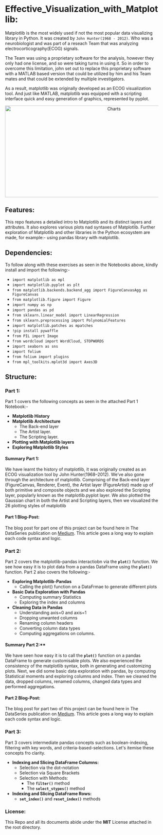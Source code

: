 # Effective_Visualization_with_Matplotlib:

Matplotlib is the most widely used if not the most popular data visualizing library in Python.
It was created by `John Hunter(1968 - 2012)`. Who was a neurobiologist and was part of a reseach Team that was analyzing electrocorticography(ECOG) signals.

The Team was using a proprietary software for the analysis, however they only had one license, and so were taking turns in using it.
So in order to overcome this limitation, john set out to replace this proprietary software with a MATLAB based version that could be utilized by him and his Team mates and that could be extended by multiple investigators.

As a result, matplotlib was originally developed as an ECOG visualization tool. And just like MATLAB, matplotlib was equipped with a scripting interface quick and easy generation of graphics, represented by pyplot.

<p align="center">
  <img width="700" height="300" src="https://github.com/Lawrence-Krukrubo/Immigrations_Data_Visualization_with_Matplotlib/blob/master/matplotlib-data-visualization2.jpg?raw=true" alt="Charts">
</p>

## Features:
This repo features a detailed intro to Matplotlib and its distinct layers and attributes. 
It also explores various plots nad syntaxes of Matplotlib. Further exploration of Matplotlib and other libraries in the Python ecosystem are made, for example:- using pandas library with matplotlib.

## Dependencies:
To follow along with these exercises as seen in the Notebooks above, kindly install and import the following:-

* `import matplotlib as mpl`
* `import matplotlib.pyplot as plt`
* `from matplotlib.backends.backend_agg import FigureCanvasAgg as FigureCanvas`
* `from matplotlib.figure import Figure`
* `import numpy as np`
* `import pandas as pd`
* `from sklearn.linear_model import LinearRegression`
* `from sklearn.preprocessing import PolynomialFeatures`
* `import matplotlib.patches as mpatches`
* `!pip install pywaffle`
* `from PIL import Image`
* `from wordcloud import WordCloud, STOPWORDS`
* `import seaborn as sns`
* `import folium`
* `from folium import plugins`
* `from mpl_toolkits.mplot3d import Axes3D`

## Structure:

### Part 1:
Part 1 covers the following concepts as seen in the attached Part 1 Notebook:-

* **Matplotlib History**
* **Matplotlib Architecture**
  * The Back-end layer
  * The Artist layer.
  * The Scripting layer.
* **Plotting with Matplotlib layers**
* **Exploring Matplotlib Styles**

#### Summary Part 1:
We have learnt the history of matplotlib, it was originally created as an ECOG visualization tool by John Hunter(1968–2012). We’ve also gone through the architecture of matplotlib. Comprising of the Back-end layer (FigureCanvas, Renderer, Event), the Artist layer (FigureArtist) made up of both primitive and composite objects and we also explored the Scripting layer, popularly known as the matplotlib.pyplot layer. We also plotted the Gaussian chart in both the Artist and Scripting layers, then we visualized the 26 plotting styles of matplotlib

#### Part 1 Blog-Post:
The blog post for part one of this project can be found here in The DataSeries publication on [Medium](https://medium.com/dataseries/mastering-matplotlib-part-1-a480109171e3). This article goes a long way to explain each code syntax and logic.


### Part 2:
Part 2 covers the matplotlib-pandas interactiobn via the **`plot()`** function. We see how easy it is to plot data from a pandas DataFrame using the **`plot()`** function.
Part 2 also covers the following:-

* **Exploring Matplotlib-Pandas**
  * Calling the plot() function on a DataFrmae to generate different plots
* **Basic Data Exploration with Pandas**
  * Computing summary Statistics
  * Exploring the index and columns
* **Cleaning Data in Pandas**
  * Understanding axis=0 and axis=1
  * Dropping unwanted columns
  * Renaming column headers
  * Converting column data types
  * Computing aggregations on columns.
  
#### Summary Part 2:**
We have seen how easy it is to call the **`plot()`** function on a pandas DataFrame to generate customisable plots. We also experienced the consistency of the matplotlib syntax,   both in generating and customizing plots. Next, we did some basic data exploration with pandas, by computing Statistical moments and exploring columns and index. Then we cleaned the data, dropped columns, renamed columns, changed data types and performed aggregations.

#### Part 2 Blog-Post:
The blog post for part two of this project can be found here in The DataSeries publication on [Medium](https://medium.com/dataseries/mastering-matplotlib-part-2-a5114433fa0). This article goes a long way to explain each code syntax and logic.


### Part 3:
Part 3 covers intermediate pandas concepts such as boolean-indexing, filtering with key words, and criteria-based-selections. 
Let's itemise these concepts fro clarity.

* **Indexing and Slicing DataFrame Columns:**
  * Selection via the dot-notation
  * Selection via Square Brackets
  * Selection with Methods:
    * The **`filter()`** method
    * The **`select_stypes()`** method
* **Indexing and Slicing DataFrame Rows:** 
  * **`set_index()`** and **`reset_index()`** methods
    
### License:
This Repo and all its documents abide under the **MIT** License attached in the root directory.
